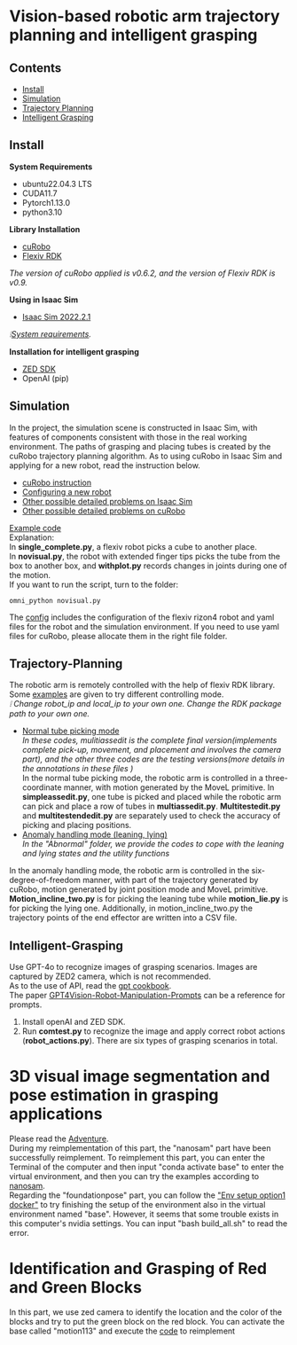 # Vision-based robotic arm trajectory planning and intelligent grasping
## Contents
- [Install](#install)
- [Simulation](#simulation)
- [Trajectory Planning](#trajectory-planning)
- [Intelligent Grasping](#intelligent-grasping)

## Install

**System Requirements**
- ubuntu22.04.3 LTS
- CUDA11.7
- Pytorch1.13.0
- python3.10

**Library Installation**
- [cuRobo](https://curobo.org/get_started/1_install_instructions.html)
- [Flexiv RDK](https://github.com/flexivrobotics/flexiv_rdk/tree/main)

*The version of cuRobo applied is v0.6.2, and the version of Flexiv RDK is v0.9.*

**Using in Isaac Sim**
- [Isaac Sim 2022.2.1](https://docs.omniverse.nvidia.com/isaacsim/latest/installation/install_workstation.html)

*:grey_exclamation:[System requirements](https://docs.omniverse.nvidia.com/isaacsim/latest/installation/requirements.html).*

**Installation for intelligent grasping**
- [ZED SDK](https://www.stereolabs.com/docs/app-development/python/install)
- OpenAI (pip)

## Simulation

In the project, the simulation scene is constructed in Isaac Sim, with features of components consistent with those in the real working
environment. The paths of grasping and placing tubes is created by the cuRobo trajectory planning algorithm. As to using cuRobo in Isaac Sim and applying for a new robot, read the instruction below.  
- [cuRobo instruction](https://curobo.org/get_started/2b_isaacsim_examples.html)  
- [Configuring a new robot](https://curobo.org/tutorials/1_robot_configuration.html)
- [Other possible detailed problems on Isaac Sim](https://forums.developer.nvidia.com/c/omniverse/simulation/69)
- [Other possible detailed problems on cuRobo](https://github.com/NVlabs/curobo/discussions)

[Example code](https://github.com/Follograph/TPIG/tree/main/trajectory%20planning/simulation)  
Explanation:  
In **single_complete.py**, a flexiv robot picks a cube to another place.  
In **novisual.py**, the robot with extended finger tips picks the tube from the box to another box, and **withplot.py** records changes in joints during one of the motion.  
If you want to run the script, turn to the folder:  
```
omni_python novisual.py
```

The [config](https://github.com/Follograph/TPIG/tree/main/trajectory%20planning/config) includes the configuration of the flexiv rizon4 robot and yaml files for the robot and the simulation environment. If you need to use yaml files for cuRobo, please allocate them in the right file folder.

## Trajectory-Planning

The robotic arm is remotely controlled with the help of flexiv RDK library. Some [examples](https://github.com/Follograph/TPIG/tree/main/trajectory%20planning) are given to try different controlling mode.  
*:grey_exclamation: Change robot_ip and local_ip to your own one. Change the RDK package path to your own one.*  
- [Normal tube picking mode](https://github.com/Follograph/TPIG/tree/main/trajectory%20planning/normal)  
*In these codes, mulitiassedit is the complete final version(implements complete pick-up, movement, and placement and involves the camera part), and the other three codes are the testing versions(more details in the annotations in these files )*  
In the normal tube picking mode, the robotic arm is controlled in a three-coordinate manner, with motion generated by the MoveL primitive. In **simpleassedit.py**, one tube is picked and placed while the robotic arm can pick and place a row of tubes in **multiassedit.py**. **Multitestedit.py** and **multitestendedit.py** are separately used to check the accuracy of picking and placing positions.  
- [Anomaly handling mode (leaning, lying)](https://github.com/Follograph/TPIG/tree/main/trajectory%20planning/abnormal)   
*In the "Abnormal" folder, we provide the codes to cope with the leaning and lying states and the utility functions* 

In the anomaly handling mode, the robotic arm is controlled in the six-degree-of-freedom manner, with part of the trajectory generated by cuRobo, motion generated by joint position mode and MoveL primitive. **Motion_incline_two.py** is for picking the leaning tube while **motion_lie.py** is for picking the lying one. Additionally, in motion_incline_two.py the trajectory points of the end effector are written into a CSV file.

## Intelligent-Grasping

Use GPT-4o to recognize images of grasping scenarios. Images are captured by ZED2 camera, which is not recommended.  
As to the use of API, read the [gpt cookbook](https://platform.openai.com/docs/guides/vision).   
The paper [GPT4Vision-Robot-Manipulation-Prompts](https://github.com/microsoft/GPT4Vision-Robot-Manipulation-Prompts?tab=readme-ov-file) can be a reference for prompts.

1. Install openAI and ZED SDK.
2. Run **comtest.py** to recognize the image and apply correct robot actions (**robot_actions.py**). There are six types of grasping scenarios in total.

# 3D visual image segmentation and pose estimation in grasping applications
Please read the [Adventure](https://github.com/AdventurerDXC/SJTUME24-gradproject).  
During my reimplementation of this part, the "nanosam" part have been successfully reimplement. To reimplement this part, you can enter the Terminal of the computer and then input "conda activate base" to enter the virtual environment, and then you can try the examples according to [nanosam](https://github.com/NVIDIA-AI-IOT/nanosam).  
Regarding the "foundationpose" part, you can follow the ["Env setup option1 docker"](https://github.com/NVlabs/FoundationPose) to try finishing the setup of the environment also in the virtual environment named "base". However, it seems that some trouble exists in this computer's nvidia settings. You can input "bash build_all.sh" to read the error.

# Identification and Grasping of Red and Green Blocks
In this part, we use zed camera to identify the location and the color of the blocks and try to put the green block on the red block. You can activate the base called "motion113" and execute the [code]() to reimplement 
